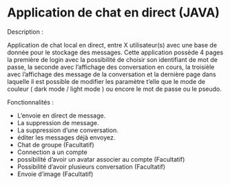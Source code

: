 # Application de chat en direct (JAVA)

Description :

Application de chat local en direct, entre X utilisateur(s) avec une base de donnée pour le stockage des messages. Cette application possède 4 pages la première de login avec la possibilité de choisir son identifiant de mot de passe, la seconde avec l’affichage des conversation en cours, la troisièle avec l’affichage des message de la conversation et la dernière page dans laquelle il est possible de modifier les paramètre t’elle que le mode de couleur ( dark mode / light mode ) ou encore le mot de passe ou le pseudo. 

Fonctionnalités :

- L’envoie en direct de message.
- La suppression de message.
- La suppression d’une conversation.
- éditer les messages déjà envoyez.
- Chat de groupe (Facultatif)
- Connection a un compte
- possibilité d’avoir un avatar associer au compte (Facultatif)
- Possibilité d’avoir plusieurs conversation (Facultatif)
- Envoie d’image (Facultatif)
